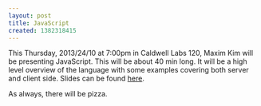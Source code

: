 ```yaml
---
layout: post
title: JavaScript
created: 1382318415
---
```

This Thursday, 2013/24/10 at 7:00pm in Caldwell Labs 120, Maxim Kim will be presenting JavaScript. This will be about 40 min long. It will be a high level overview of the language with some examples covering both server and client side. Slides can be found [here](http://slid.es/maximkim/deck/).

As always, there will be pizza.
